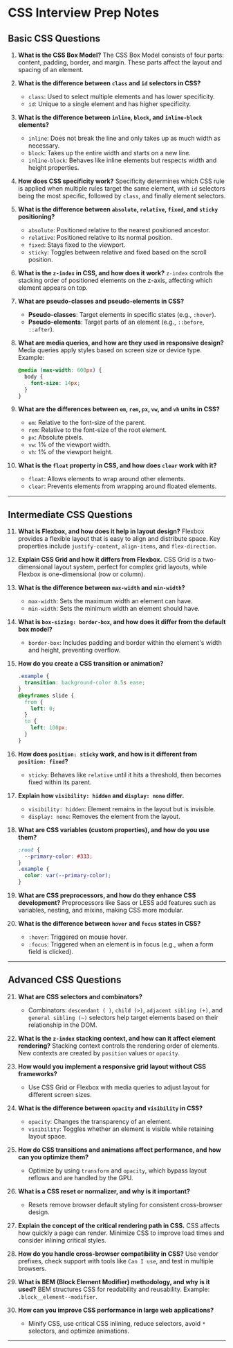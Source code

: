 # CSS Interview Prep Notes

## Basic CSS Questions

1. **What is the CSS Box Model?**
   The CSS Box Model consists of four parts: content, padding, border, and margin. These parts affect the layout and spacing of an element.

2. **What is the difference between `class` and `id` selectors in CSS?**

   - `class`: Used to select multiple elements and has lower specificity.
   - `id`: Unique to a single element and has higher specificity.

3. **What is the difference between `inline`, `block`, and `inline-block` elements?**

   - `inline`: Does not break the line and only takes up as much width as necessary.
   - `block`: Takes up the entire width and starts on a new line.
   - `inline-block`: Behaves like inline elements but respects width and height properties.

4. **How does CSS specificity work?**
   Specificity determines which CSS rule is applied when multiple rules target the same element, with `id` selectors being the most specific, followed by `class`, and finally element selectors.

5. **What is the difference between `absolute`, `relative`, `fixed`, and `sticky` positioning?**

   - `absolute`: Positioned relative to the nearest positioned ancestor.
   - `relative`: Positioned relative to its normal position.
   - `fixed`: Stays fixed to the viewport.
   - `sticky`: Toggles between relative and fixed based on the scroll position.

6. **What is the `z-index` in CSS, and how does it work?**
   `z-index` controls the stacking order of positioned elements on the z-axis, affecting which element appears on top.

7. **What are pseudo-classes and pseudo-elements in CSS?**

   - **Pseudo-classes**: Target elements in specific states (e.g., `:hover`).
   - **Pseudo-elements**: Target parts of an element (e.g., `::before`, `::after`).

8. **What are media queries, and how are they used in responsive design?**
   Media queries apply styles based on screen size or device type. Example:

   ```css
   @media (max-width: 600px) {
     body {
       font-size: 14px;
     }
   }
   ```

9. **What are the differences between `em`, `rem`, `px`, `vw`, and `vh` units in CSS?**

   - `em`: Relative to the font-size of the parent.
   - `rem`: Relative to the font-size of the root element.
   - `px`: Absolute pixels.
   - `vw`: 1% of the viewport width.
   - `vh`: 1% of the viewport height.

10. **What is the `float` property in CSS, and how does `clear` work with it?**
    - `float`: Allows elements to wrap around other elements.
    - `clear`: Prevents elements from wrapping around floated elements.

---

## Intermediate CSS Questions

11. **What is Flexbox, and how does it help in layout design?**
    Flexbox provides a flexible layout that is easy to align and distribute space. Key properties include `justify-content`, `align-items`, and `flex-direction`.

12. **Explain CSS Grid and how it differs from Flexbox.**
    CSS Grid is a two-dimensional layout system, perfect for complex grid layouts, while Flexbox is one-dimensional (row or column).

13. **What is the difference between `max-width` and `min-width`?**

    - `max-width`: Sets the maximum width an element can have.
    - `min-width`: Sets the minimum width an element should have.

14. **What is `box-sizing: border-box`, and how does it differ from the default box model?**

    - `border-box`: Includes padding and border within the element's width and height, preventing overflow.

15. **How do you create a CSS transition or animation?**

    ```css
    .example {
      transition: background-color 0.5s ease;
    }
    @keyframes slide {
      from {
        left: 0;
      }
      to {
        left: 100px;
      }
    }
    ```

16. **How does `position: sticky` work, and how is it different from `position: fixed`?**

    - `sticky`: Behaves like `relative` until it hits a threshold, then becomes fixed within its parent.

17. **Explain how `visibility: hidden` and `display: none` differ.**

    - `visibility: hidden`: Element remains in the layout but is invisible.
    - `display: none`: Removes the element from the layout.

18. **What are CSS variables (custom properties), and how do you use them?**

    ```css
    :root {
      --primary-color: #333;
    }
    .example {
      color: var(--primary-color);
    }
    ```

19. **What are CSS preprocessors, and how do they enhance CSS development?**
    Preprocessors like Sass or LESS add features such as variables, nesting, and mixins, making CSS more modular.

20. **What is the difference between `hover` and `focus` states in CSS?**
    - `:hover`: Triggered on mouse hover.
    - `:focus`: Triggered when an element is in focus (e.g., when a form field is clicked).

---

## Advanced CSS Questions

21. **What are CSS selectors and combinators?**

    - Combinators: `descendant ( )`, `child (>)`, `adjacent sibling (+)`, and `general sibling (~)` selectors help target elements based on their relationship in the DOM.

22. **What is the `z-index` stacking context, and how can it affect element rendering?**
    Stacking context controls the rendering order of elements. New contexts are created by `position` values or `opacity`.

23. **How would you implement a responsive grid layout without CSS frameworks?**

    - Use CSS Grid or Flexbox with media queries to adjust layout for different screen sizes.

24. **What is the difference between `opacity` and `visibility` in CSS?**

    - `opacity`: Changes the transparency of an element.
    - `visibility`: Toggles whether an element is visible while retaining layout space.

25. **How do CSS transitions and animations affect performance, and how can you optimize them?**

    - Optimize by using `transform` and `opacity`, which bypass layout reflows and are handled by the GPU.

26. **What is a CSS reset or normalizer, and why is it important?**

    - Resets remove browser default styling for consistent cross-browser design.

27. **Explain the concept of the critical rendering path in CSS.**
    CSS affects how quickly a page can render. Minimize CSS to improve load times and consider inlining critical styles.

28. **How do you handle cross-browser compatibility in CSS?**
    Use vendor prefixes, check support with tools like `Can I use`, and test in multiple browsers.

29. **What is BEM (Block Element Modifier) methodology, and why is it used?**
    BEM structures CSS for readability and reusability. Example: `.block__element--modifier`.

30. **How can you improve CSS performance in large web applications?**
    - Minify CSS, use critical CSS inlining, reduce selectors, avoid `*` selectors, and optimize animations.

---
